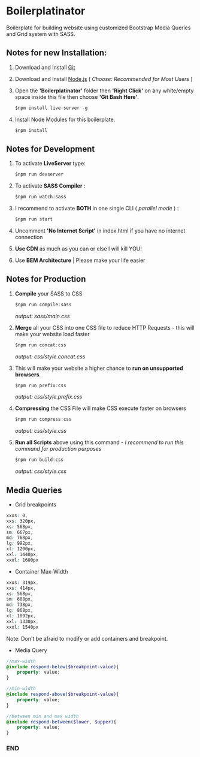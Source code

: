 # Boilerplatinator
Boilerplate for building website using customized Bootstrap Media Queries and Grid system with SASS.

## Notes for new Installation:
1. Download and Install [Git](https://git-scm.com/downloads)
2. Download and Install [Node.js](https://nodejs.org/en/)
( _Choose: Recommended for Most Users_ )

3. Open the **'Boilerplatinator'** folder then **'Right Click'** on any white/empty space inside this file then choose **'Git Bash Here'**. 
	```javascript
	$npm install live-server -g
	```
5. Install Node Modules for this boilerplate.
  	```javascript
	$npm install 
	```

## Notes for Development
1. To activate **LiveServer** type:
	```javascript
	$npm run devserver
	```
2. To activate **SASS Compiler** :
	```javascript
	$npm run watch:sass
	```
3. I recommend to activate  **BOTH** in one single CLI ( _parallel mode_ ) :
 	```javascript
	$npm run start
	```
4. Uncomment **'No Internet Script'** in index.html if you have no internet connection

5. **Use CDN** as much as you can or else I will kill YOU!

6. Use **BEM Architecture** | Please make your life easier

## Notes for Production
1.  **Compile** your SASS to CSS
	```javascript
	$npm run compile:sass
	```
	_output: sass/main.css_

2.  **Merge** all your CSS into one CSS file to reduce HTTP Requests - this will make your website load faster
	```javascript
	$npm run concat:css
	```
	_output: css/style.concat.css_

3.  This will make your website a higher chance to **run on unsupported browsers**.
	```javascript
	$npm run prefix:css
	```
	_output: css/style.prefix.css_

4.  **Compressing** the CSS File will make CSS execute faster on browsers
	```javascript
	$npm run compress:css
	```
	_output: css/style.css_

5.  **Run all Scripts** above using this command - _I recommend to run this command for production purposes_
	```javascript
	$npm run build:css
	```
	_output: css/style.css_

## Media Queries
* Grid breakpoints
```CSS
xxxs: 0,
xxs: 320px,
xs: 568px,
sm: 667px,
md: 768px,
lg: 992px,
xl: 1200px,
xxl: 1440px,
xxxl: 1600px
```

* Container Max-Width
```CSS
xxxs: 319px,
xxs: 414px,
xs: 568px,
sm: 608px,
md: 738px,
lg: 868px,
xl: 1092px,
xxl: 1330px,
xxxl: 1540px
```

Note: Don't be afraid to modify or add containers and breakpoint. 

* Media Query
```SCSS
//max-width
@include respond-below($breakpoint-value){
    property: value;
}

//min-width
@include respond-above($breakpoint-value){
    property: value;
}

//between min and max width
@include respond-between($lower, $upper){
    property: value;
}
```

### END
